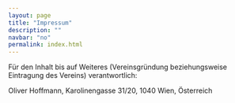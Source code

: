```yaml
---
layout: page
title: "Impressum"
description: ""
navbar: "no"
permalink: index.html
---
```


Für den Inhalt bis auf Weiteres (Vereinsgründung beziehungsweise Eintragung des Vereins) verantwortlich:

Oliver Hoffmann, Karolinengasse 31/20, 1040 Wien, Österreich
